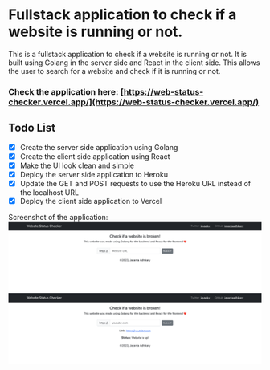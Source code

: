 # Fullstack application to check if a website is running or not.

This is a fullstack application to check if a website is running or not. It is built using Golang in the server side and React in the client side. This allows the user to search for a website and check if it is running or not.

### Check the application here: [https://web-status-checker.vercel.app/](https://web-status-checker.vercel.app/)

## Todo List

- [x] Create the server side application using Golang
- [x] Create the client side application using React
- [x] Make the UI look clean and simple
- [x] Deploy the server side application to Heroku
- [x] Update the GET and POST requests to use the Heroku URL instead of the localhost URL
- [x] Deploy the client side application to Vercel

Screenshot of the application:
![BeforeCheck](screenshots/beforecheck.png)
![AfterCheck](screenshots/statuscheck.png)
